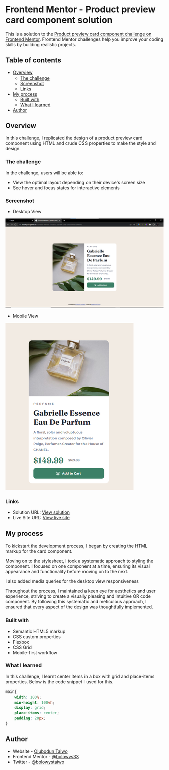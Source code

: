 # Frontend Mentor - Product preview card component solution

This is a solution to the [Product preview card component challenge on Frontend Mentor](https://www.frontendmentor.io/challenges/product-preview-card-component-GO7UmttRfa). Frontend Mentor challenges help you improve your coding skills by building realistic projects. 

## Table of contents

- [Overview](#overview)
  - [The challenge](#the-challenge)
  - [Screenshot](#screenshot)
  - [Links](#links)
- [My process](#my-process)
  - [Built with](#built-with)
  - [What I learned](#what-i-learned)
- [Author](#author)

## Overview

In this challenge, I replicated the design of a product preview card component using HTML and crude CSS properties to make the style and design.

### The challenge

In the challenge, users will be able to:

- View the optimal layout depending on their device's screen size
- See hover and focus states for interactive elements

### Screenshot

- Desktop View

![](./images/Screenshot%202023-05-25%20153901.png)

- Mobile View

![](./images/Screenshot%202023-05-25%20154017.png)


### Links

- Solution URL: [View solution](https://github.com/bolowys33/Frontend-Mentor--Product-preview-card-component-solution)
- Live Site URL: [View live site](https://bolowys33.github.io/Frontend-Mentor--Product-preview-card-component-solution/)

## My process

To kickstart the development process, I began by creating the HTML markup for the card component.

Moving on to the stylesheet, I took a systematic approach to styling the component. I focused on one component at a time, ensuring its visual appearance and functionality before moving on to the next.

I also added media queries for the desktop view responsiveness

Throughout the process, I maintained a keen eye for aesthetics and user experience, striving to create a visually pleasing and intuitive QR code component. By following this systematic and meticulous approach, I ensured that every aspect of the design was thoughtfully implemented.

### Built with

- Semantic HTML5 markup
- CSS custom properties
- Flexbox
- CSS Grid
- Mobile-first workflow


### What I learned

In this challenge, I learnt center items in a box with grid and place-items properties. Below is the code snippet I used for this.

```css
main{
    width: 100%;
    min-height: 100vh;
    display: grid;
    place-items: center;
    padding: 20px;
}
```

## Author

- Website - [Olubodun Taiwo](https://bolowys33.github.io/lesson_three_task_six_bolodeoku_taiwo/)
- Frontend Mentor - [@bolowys33](https://www.frontendmentor.io/profile/bolowys33)
- Twitter - [@bolowystaiwo](https://www.twitter.com/bolowystaiwo)